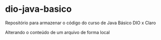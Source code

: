 # dio-java-basico
Repositório para armazenar o código do curso de Java Básico DIO x Claro

Alterando o conteúdo de um arquivo de forma local